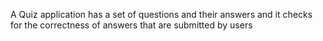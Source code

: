  A Quiz application has a set of questions and their answers and it checks for the correctness of answers that are submitted by users
